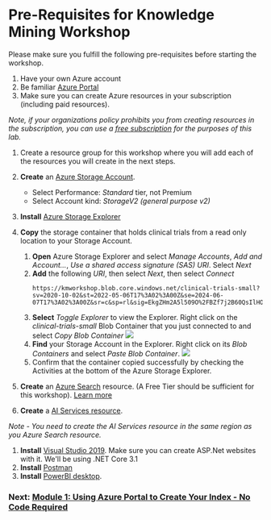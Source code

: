 # Pre-Requisites for Knowledge Mining Workshop

Please make sure you fulfill the following pre-requisites before starting the workshop.

1.	Have your own Azure account 
1.	Be familiar [Azure Portal](https://portal.azure.com)
1.	Make sure you can create Azure resources in your subscription (including paid resources).

  *Note, if your organizations policy prohibits you from creating resources in the subscription, you can use a [free subscription](https://signup.azure.com) for the purposes of this lab.*

1. Create a resource group for this workshop where you will add each of the resources you will create in the next steps.
1. **Create** an [Azure Storage Account](https://docs.microsoft.com/en-us/azure/storage/common/storage-quickstart-create-account?tabs=azure-portal).
    * Select Performance: *Standard* tier, not Premium
    * Select Account kind: *StorageV2 (general purpose v2)*
1. **Install** [Azure Storage Explorer](https://azure.microsoft.com/en-us/features/storage-explorer/)
1. **Copy** the storage container that holds clinical trials from a read only location to your Storage Account.
    1. **Open** Azure Storage Explorer and select *Manage Accounts*, *Add and Account...*, *Use a shared access signature (SAS) URI*. Select *Next*
    1. **Add** the following *URI*, then select *Next*, then select *Connect*
        ```
        https://kmworkshop.blob.core.windows.net/clinical-trials-small?sv=2020-10-02&st=2022-05-06T17%3A02%3A00Z&se=2024-06-07T17%3A02%3A00Z&sr=c&sp=rl&sig=EkgZHm2A5l509O%2FBZf7j2B60QsIlHOQuXJpvX46%2BO3o%3D
        ```
    1. **Select** *Toggle Explorer* to view the Explorer. Right click on the *clinical-trials-small* Blob Container that you just connected to and select *Copy Blob Container*
        ![](images/copyblobcontainer.png)
    1. **Find** your Storage Account in the Explorer. Right click on its *Blob Containers* and select *Paste Blob Container*.
        ![](images/pasteblobcontainer.png)
    1. Confirm that the container copied successfully by checking the Activities at the bottom of the Azure Storage Explorer.
1.	**Create** an [Azure Search](https://docs.microsoft.com/en-us/azure/search/search-create-service-portal) resource. (A Free Tier should be sufficient for this workshop).
[Learn more](https://docs.microsoft.com/en-us/azure/search/search-sku-tier)

1.	**Create** a [AI Services resource](https://docs.microsoft.com/en-us/azure/cognitive-services/cognitive-services-apis-create-account?tabs=multiservice%2Cwindows).

  *Note - You need to create the AI Services resource in the same region as you Azure Search resource.*

1.	**Install** [Visual Studio 2019](https://visualstudio.microsoft.com/downloads/). Make sure you can create ASP.Net websites with it. We'll be using .NET Core 3.1
1. **Install** [Postman](https://www.getpostman.com/)
1. **Install** [PowerBI desktop](https://powerbi.microsoft.com/en-us/desktop/).

### Next: [Module 1: Using Azure Portal to Create Your Index - No Code Required](Module&#32;1.md)

